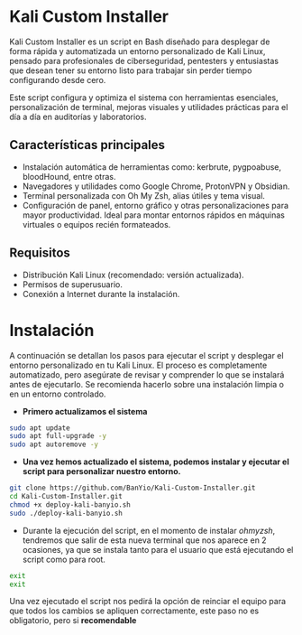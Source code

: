 # Kali Custom Installer

Kali Custom Installer es un script en Bash diseñado para desplegar de forma rápida y automatizada un entorno personalizado de Kali Linux, pensado para profesionales de ciberseguridad, pentesters y entusiastas que desean tener su entorno listo para trabajar sin perder tiempo configurando desde cero.

Este script configura y optimiza el sistema con herramientas esenciales, personalización de terminal, mejoras visuales y utilidades prácticas para el día a día en auditorías y laboratorios.

## Características principales
- Instalación automática de herramientas como:
kerbrute, pygpoabuse, bloodHound, entre otras.
- Navegadores y utilidades como Google Chrome, ProtonVPN y Obsidian.
- Terminal personalizada con Oh My Zsh, alias útiles y tema visual.
- Configuración de panel, entorno gráfico y otras personalizaciones para mayor productividad.
Ideal para montar entornos rápidos en máquinas virtuales o equipos recién formateados.

## Requisitos
- Distribución Kali Linux (recomendado: versión actualizada).
- Permisos de superusuario.
- Conexión a Internet durante la instalación.

# Instalación
A continuación se detallan los pasos para ejecutar el script y desplegar el entorno personalizado en tu Kali Linux. El proceso es completamente automatizado, pero asegúrate de revisar y comprender lo que se instalará antes de ejecutarlo. Se recomienda hacerlo sobre una instalación limpia o en un entorno controlado.

- **Primero actualizamos el sistema**

```bash
sudo apt update
sudo apt full-upgrade -y
sudo apt autoremove -y
```
- **Una vez hemos actualizado el sistema, podemos instalar y ejecutar el script para personalizar nuestro entorno.**
```bash
git clone https://github.com/BanYio/Kali-Custom-Installer.git
cd Kali-Custom-Installer.git
chmod +x deploy-kali-banyio.sh
sudo ./deploy-kali-banyio.sh
```
- Durante la ejecución del script, en el momento de instalar *ohmyzsh*, tendremos que salir de esta nueva terminal que nos aparece en 2 ocasiones, ya que se instala tanto para el usuario que está ejecutando el script como para root.
```bash
exit
exit
```
Una vez ejecutado el script nos pedirá la opción de reinciar el equipo para que todos los cambios se apliquen correctamente, este paso no es obligatorio, pero si **recomendable**
